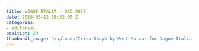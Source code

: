 ```yaml
---
title: VOGUE ITALIA - DEC 2017
date: 2018-03-12 18:32:00 Z
categories:
- editorial
position: 20
thumbnail_image: "/uploads/Irina-Shayk-by-Mert-Marcus-for-Vogue-Italia-December-2017-Cover-760x942.jpg"
---
```



